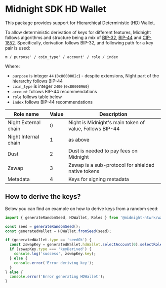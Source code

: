 # Midnight SDK HD Wallet

This package provides support for Hierarchical Deterministic (HD) Wallet.

To allow deterministic derivation of keys for different features, Midnight follows algorithms and structure being a mix of [BIP-32](https://github.com/bitcoin/bips/blob/master/bip-0032.mediawiki), [BIP-44](https://github.com/bitcoin/bips/blob/master/bip-0044.mediawiki) and [CIP-1852](https://github.com/cardano-foundation/CIPs/blob/master/CIP-1852/README.md). Specifically, derivation follows BIP-32, and following path for a key pair is used:

```
m / purpose' / coin_type' / account' / role / index
```

Where:
- `purpose` is integer `44` (`0x8000002c`) - despite extensions, Night part of the hierarchy follows BIP-44
- `coin_type` is integer `2400` (`0x80000960`)
- `account` follows BIP-44 recommendations
- `role` follows table below
- `index` follows BIP-44 recommendations


| Role name            | Value | Description                                             |
|----------------------|-------|---------------------------------------------------------|
| Night External chain | 0     | Night is Midnight's main token of value, Follows BIP-44 |
| Night Internal chain | 1     | as above                                                |
| Dust                 | 2     | Dust is needed to pay fees on Midnight                  |
| Zswap                | 3     | Zswap is a sub-protocol for shielded native tokens      |
| Metadata             | 4     | Keys for signing metadata                               |


## How to derive the keys?
Below you can find an example on how to derive keys from a random seed:

```typescript
import { generateRandomSeed, HDWallet, Roles } from '@midnight-ntwrk/wallet-sdk-hd';

const seed = generateRandomSeed();
const generatedWallet = HDWallet.fromSeed(seed);

if (generatedWallet.type == 'seedOk') {
  const zswapKey = generatedWallet.hdWallet.selectAccount(0).selectRole(Roles.Zswap).deriveKeyAt(0);
  if (zswapKey.type === 'keyDerived') {
    console.log('success', zswapKey.key);
  } else {
    console.error('Error deriving key');
  }
} else {
  console.error('Error generating HDWallet');
}
```
